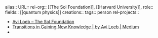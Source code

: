 alias::
URL::
rel-org:: [[The Sol Foundation]], [[Harvard University]],
role::
fields:: [[quantum physics]]
creations::
tags:: person
rel-projects::


- [Avi Loeb – The Sol Foundation](https://thesolfoundation.org/people/avi-loeb/)
- [Transitions in Gaining New Knowledge | by Avi Loeb | Medium](https://avi-loeb.medium.com/transitions-in-gaining-new-knowledge-5e13872f25d1)
-
